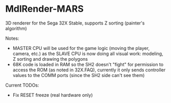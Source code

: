 # MdlRender-MARS
3D renderer for the Sega 32X
Stable, supports Z sorting (painter's algorithm)

Notes:
- MASTER CPU will be used for the game logic (moving the player, camera, etc.) as the SLAVE CPU is now doing all visual work: modeling, Z sorting and drawing the polygons
- 68K code is loaded in RAM so the SH2 doesn't "fight" for permission to access the ROM (as noted in 32X.FAQ), currently it only sends controller values to the COMM ports (since the SH2 side can't see them)

Current TODOs:
- Fix RESET freeze (real hardware only)



